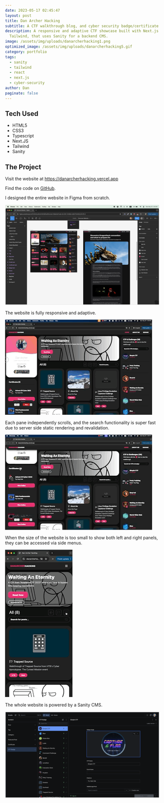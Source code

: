 ```yaml
---
date: 2023-05-17 02:45:47
layout: post
title: Dan Archer Hacking
subtitle: A CTF walkthrough blog, and cyber security badge/certificate showcase
description: A responsive and adaptive CTF showcase built with Next.js and
  Tailwind, that uses Sanity for a backend CMS.
image: /assets/img/uploads/danarcherhacking1.png
optimized_image: /assets/img/uploads/danarcherhacking5.gif
category: portfolio
tags:
  - sanity
  - tailwind
  - react
  - next.js
  - cyber-security
author: Dan
paginate: false
---
```

## Tech Used

* HTML5 
* CSS3
* Typescript
* Next.JS
* Tailwind
* S﻿anity

## T﻿he Project

V﻿isit the website at <https://danarcherhacking.vercel.app>

F﻿ind the code on [GitHub](https://github.com/DanArcherOnline/hacker-blog).

I designed the entire website in Figma from scratch.

![Web Design on Figma](/assets/img/uploads/danarcherhacking0.png "Web Design on Figma")

T﻿he website is fully responsive and adaptive.

![Responsive website on desktop](/assets/img/uploads/danarcherhacking4.gif "Responsive website on desktop")

E﻿ach pane independently scrolls, and the search functionality is super fast due to server side static rendering and revalidation.

![Website Functionality](/assets/img/uploads/danarcherhacking5.gif "Website Functionality")

When the size of the website is too small to show both left and right panels, they can be accessed via side menus.

![Website on Mobile](/assets/img/uploads/danarcherhacking6.gif "Website on Mobile")

T﻿he whole website is powered by a Sanity CMS.

![Sanity CMS](/assets/img/uploads/danarcherhacking3.png "Sanity CMS")
